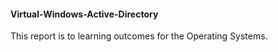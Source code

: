 #### Virtual-Windows-Active-Directory

This report is to learning outcomes for the Operating Systems.
